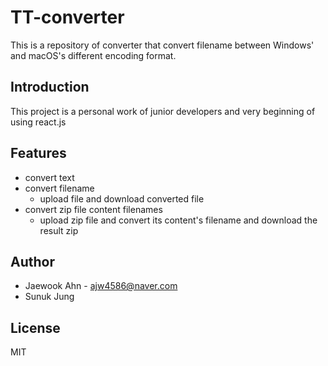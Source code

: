 # TT-converter

This is a repository of converter that convert filename between Windows' and macOS's different encoding format.

## Introduction

This project is a personal work of junior developers and very beginning of using react.js

## Features

- convert text
- convert filename
  - upload file and download converted file
- convert zip file content filenames
  - upload zip file and convert its content's filename and download the result zip

## Author

- Jaewook Ahn - <ajw4586@naver.com>
- Sunuk Jung

## License

MIT
